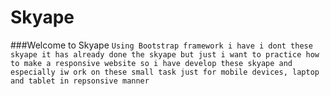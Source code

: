 # Skyape

###Welcome to Skyape
``Using Bootstrap framework i have i dont these skyape it has already done the skyape but just i want to practice how to make a responsive website so i have develop these skyape and especially iw ork on these small task just for mobile devices, laptop and tablet in repsonsive manner``

